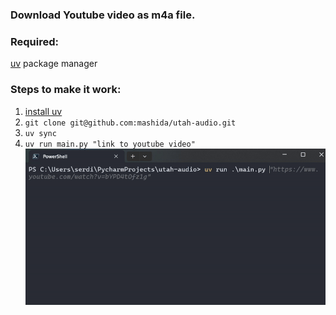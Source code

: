 ### Download Youtube video as m4a file.

### Required: 
[uv](https://docs.astral.sh/uv/getting-started/installation/) package manager

### Steps to make it work:
1. [install uv](https://docs.astral.sh/uv/getting-started/installation/)
2. `git clone git@github.com:mashida/utah-audio.git`
3. `uv sync`
4. `uv run main.py "link to youtube video"`
   ![](https://github.com/mashida/utah-audio/blob/main/gifs/utah-audio%20example%20usage.gif)
